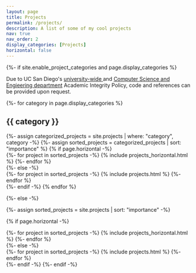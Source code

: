 ```yaml
---
layout: page
title: Projects
permalink: /projects/
description: A list of some of my cool projects
nav: true
nav_order: 2
display_categories: [Projects]
horizontal: false
---
```


<!-- pages/projects.md -->
<div class="projects">
{%- if site.enable_project_categories and page.display_categories %}
  <p>
    Due to UC San Diego's <a href="https://academicintegrity.ucsd.edu/process/policy.html"> 
    university-wide </a> and <a href="https://academicintegrity.ucsd.edu/forms/form-integrity-agreement-cse.html"> 
    Computer Science and Engieering department</a> Academic Integrity Policy, code and references can be provided upon request.
  </p>
  <!-- Display categorized projects -->
  {%- for category in page.display_categories %}
  <h2 class="category">{{ category }}</h2>
  {%- assign categorized_projects = site.projects | where: "category", category -%}
  {%- assign sorted_projects = categorized_projects | sort: "importance" %}
  <!-- Generate cards for each project -->
  {% if page.horizontal -%}
  <div class="container">
    <div class="row row-cols-2">
    {%- for project in sorted_projects -%}
      {% include projects_horizontal.html %}
    {%- endfor %}
    </div>
  </div>
  {%- else -%}
  <div class="grid">
    {%- for project in sorted_projects -%}
      {% include projects.html %}
    {%- endfor %}
  </div>
  {%- endif -%}
  {% endfor %}

{%- else -%}

<!-- Display projects without categories -->

{%- assign sorted_projects = site.projects | sort: "importance" -%}

  <!-- Generate cards for each project -->

{% if page.horizontal -%}

  <div class="container">
    <div class="row row-cols-2">
    {%- for project in sorted_projects -%}
      {% include projects_horizontal.html %}
    {%- endfor %}
    </div>
  </div>
  {%- else -%}
  <div class="grid">
    {%- for project in sorted_projects -%}
      {% include projects.html %}
    {%- endfor %}
  </div>
  {%- endif -%}
{%- endif -%}
</div>
